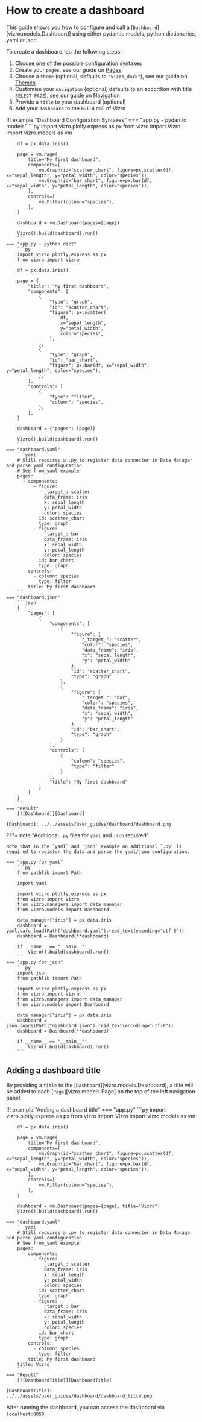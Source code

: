 # How to create a dashboard
This guide shows you how to configure and call a [`Dashboard`][vizro.models.Dashboard] using either
pydantic models, python dictionaries, yaml or json.

To create a dashboard, do the following steps:

1. Choose one of the possible configuration syntaxes
2. Create your `pages`, see our guide on [Pages](pages.md)
3. Choose a `theme` (optional, defaults to `"vizro_dark"`), see our guide on [Themes](themes.md)
4. Customise your `navigation` (optional, defaults to an accordion with title `SELECT PAGE`), see our guide on [Navigation](navigation.md)
5. Provide a `title` to your dashboard (optional)
6. Add your `dashboard` to the `build` call of Vizro

!!! example "Dashboard Configuration Syntaxes"
    === "app.py - pydantic models"
        ```py
        import vizro.plotly.express as px
        from vizro import Vizro
        import vizro.models as vm

        df = px.data.iris()

        page = vm.Page(
            title="My first dashboard",
            components=[
                vm.Graph(id="scatter_chart", figure=px.scatter(df, x="sepal_length", y="petal_width", color="species")),
                vm.Graph(id="bar_chart", figure=px.bar(df, x="sepal_width", y="petal_length", color="species")),
            ],
            controls=[
                vm.Filter(column="species"),
            ],
        )

        dashboard = vm.Dashboard(pages=[page])

        Vizro().build(dashboard).run()
        ```
    === "app.py - python dict"
        ```py
        import vizro.plotly.express as px
        from vizro import Vizro

        df = px.data.iris()

        page = {
            "title": "My first dashboard",
            "components": [
                {
                    "type": "graph",
                    "id": "scatter_chart",
                    "figure": px.scatter(
                        df,
                        x="sepal_length",
                        y="petal_width",
                        color="species",
                    ),
                },
                {
                    "type": "graph",
                    "id": "bar_chart",
                    "figure": px.bar(df, x="sepal_width", y="petal_length", color="species"),
                },
            ],
            "controls": [
                {
                    "type": "filter",
                    "column": "species",
                },
            ],
        }

        dashboard = {"pages": [page]}

        Vizro().build(dashboard).run()
        ```
    === "dashboard.yaml"
        ```yaml
        # Still requires a .py to register data connector in Data Manager and parse yaml configuration
        # See from_yaml example
        pages:
          - components:
              - figure:
                  _target_: scatter
                  data_frame: iris
                  x: sepal_length
                  y: petal_width
                  color: species
                id: scatter_chart
                type: graph
              - figure:
                  _target_: bar
                  data_frame: iris
                  x: sepal_width
                  y: petal_length
                  color: species
                id: bar_chart
                type: graph
            controls:
              - column: species
                type: filter
            title: My first dashboard
        ```
    === "dashboard.json"
        ```json
        {
            "pages": [
                {
                    "components": [
                        {
                            "figure": {
                                "_target_": "scatter",
                                "color": "species",
                                "data_frame": "iris",
                                "x": "sepal_length",
                                "y": "petal_width"
                            },
                            "id": "scatter_chart",
                            "type": "graph"
                        },
                        {
                            "figure": {
                                "_target_": "bar",
                                "color": "species",
                                "data_frame": "iris",
                                "x": "sepal_width",
                                "y": "petal_length"
                            },
                            "id": "bar_chart",
                            "type": "graph"
                        }
                    ],
                    "controls": [
                        {
                            "column": "species",
                            "type": "filter"
                        }
                    ],
                    "title": "My first dashboard"
                }
            ]
        }
        ```
    === "Result"
        [![Dashboard]][Dashboard]

    [Dashboard]: ../../assets/user_guides/dashboard/dashboard.png

???+ note "Additional `.py` files for `yaml` and `json` required"

    Note that in the `yaml` and `json` example an additional `.py` is required to register the data and parse the yaml/json configuration.

    === "app.py for yaml"
        ```py
        from pathlib import Path

        import yaml

        import vizro.plotly.express as px
        from vizro import Vizro
        from vizro.managers import data_manager
        from vizro.models import Dashboard

        data_manager["iris"] = px.data.iris
        dashboard = yaml.safe_load(Path("dashboard.yaml").read_text(encoding="utf-8"))
        dashboard = Dashboard(**dashboard)

        if __name__ == "__main__":
            Vizro().build(dashboard).run()
        ```
    === "app.py for json"
        ```py
        import json
        from pathlib import Path

        import vizro.plotly.express as px
        from vizro import Vizro
        from vizro.managers import data_manager
        from vizro.models import Dashboard

        data_manager["iris"] = px.data.iris
        dashboard = json.loads(Path("dashboard.json").read_text(encoding="utf-8"))
        dashboard = Dashboard(**dashboard)

        if __name__ == "__main__":
            Vizro().build(dashboard).run()
        ```


## Adding a dashboard title

By providing a `title` to the [`Dashboard`][vizro.models.Dashboard], a title will be added to each [`Page`][vizro.models.Page]
on the top of the left navigation panel.

!!! example "Adding a dashboard title"
    === "app.py"
        ```py
        import vizro.plotly.express as px
        from vizro import Vizro
        import vizro.models as vm

        df = px.data.iris()

        page = vm.Page(
            title="My first dashboard",
            components=[
                vm.Graph(id="scatter_chart", figure=px.scatter(df, x="sepal_length", y="petal_width", color="species")),
                vm.Graph(id="bar_chart", figure=px.bar(df, x="sepal_width", y="petal_length", color="species")),
            ],
            controls=[
                vm.Filter(column="species"),
            ],
        )

        dashboard = vm.Dashboard(pages=[page], title="Vizro")
        Vizro().build(dashboard).run()
        ```
    === "dashboard.yaml"
        ```yaml
        # Still requires a .py to register data connector in Data Manager and parse yaml configuration
        # See from_yaml example
        pages:
          - components:
              - figure:
                  _target_: scatter
                  data_frame: iris
                  x: sepal_length
                  y: petal_width
                  color: species
                id: scatter_chart
                type: graph
              - figure:
                  _target_: bar
                  data_frame: iris
                  x: sepal_width
                  y: petal_length
                  color: species
                id: bar_chart
                type: graph
            controls:
              - column: species
                type: filter
            title: My first dashboard
        title: Vizro
        ```
    === "Result"
        [![DashboardTitle]][DashboardTitle]

    [DashboardTitle]: ../../assets/user_guides/dashboard/dashboard_title.png

After running the dashboard, you can access the dashboard via `localhost:8050`.